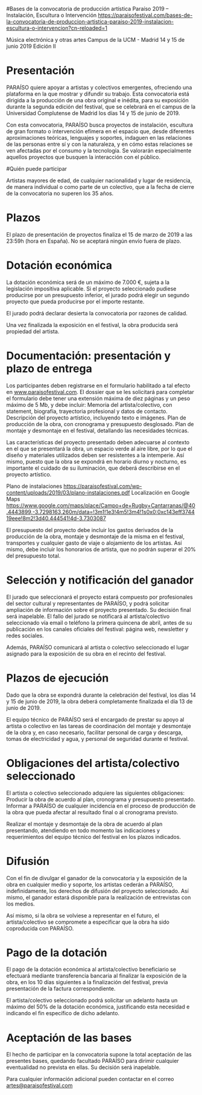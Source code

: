 #Bases de la convocatoria de producción artística Paraíso 2019 – Instalación, Escultura o Intervención
https://paraisofestival.com/bases-de-la-convocatoria-de-produccion-artistica-paraiso-2019-instalacion-escultura-o-intervencion?cn-reloaded=1

Música electrónica y otras artes
Campus de la UCM - Madrid
14 y 15 de junio 2019
Edición II


# Presentación

PARAÍSO quiere apoyar a artistas y colectivos emergentes, ofreciendo una plataforma en la que mostrar y difundir su trabajo. Esta convocatoria está dirigida a la producción de una obra original e inédita, para su exposición durante la segunda edición del festival, que se celebrará en el campus de la Universidad Complutense de Madrid los días 14 y 15 de junio de 2019.

Con esta convocatoria, PARAÍSO busca proyectos de instalación, escultura de gran formato o intervención efímera en el espacio que, desde diferentes aproximaciones teóricas, lenguajes y soportes, indaguen en las relaciones de las personas entre sí y con la naturaleza, y en cómo estas relaciones se ven afectadas por el consumo y la tecnología. Se valorarán especialmente aquellos proyectos que busquen la interacción con el público.

     
#Quién puede participar

Artistas mayores de edad, de cualquier nacionalidad y lugar de residencia, de manera individual o como parte de un colectivo, que a la fecha de cierre de la convocatoria no superen los 35 años.

     
# Plazos

El plazo de presentación de proyectos finaliza el 15 de marzo de 2019 a las 23:59h (hora en España). No se aceptará ningún envío fuera de plazo.

     
# Dotación económica

La dotación económica será de un máximo de 7.000 €, sujeta a la legislación impositiva aplicable. Si el proyecto seleccionado pudiese producirse por un presupuesto inferior, el jurado podrá elegir un segundo proyecto que pueda producirse por el importe restante.

El jurado podrá declarar desierta la convocatoria por razones de calidad.

Una vez finalizada la exposición en el festival, la obra producida será propiedad del artista.

     
# Documentación: presentación y plazo de entrega

Los participantes deben registrarse en el formulario habilitado a tal efecto en www.paraisofestival.com. El dossier que se les solicitará para completar el formulario debe tener una extensión máxima de diez páginas y un peso máximo de 5 Mb, y debe incluir:
Memoria del artista/colectivo, con statement, biografía, trayectoria profesional y datos de contacto.
Descripción del proyecto artístico, incluyendo texto e imágenes.
Plan de producción de la obra, con cronograma y presupuesto desglosado.
Plan de montaje y desmontaje en el festival, detallando las necesidades técnicas.

     

Las características del proyecto presentado deben adecuarse al contexto en el que se presentará la obra, un espacio verde al aire libre, por lo que el diseño y materiales utilizados deben ser resistentes a la intemperie. Así mismo, puesto que la obra se expondrá en horario diurno y nocturno, es importante el cuidado de su iluminación, que deberá describirse en el proyecto artístico.

Plano de instalaciones https://paraisofestival.com/wp-content/uploads/2019/03/plano-instalaciones.pdf
Localización en Google Maps https://www.google.com/maps/place/Campo+de+Rugby+Cantarranas/@40.4443899,-3.7298163,260m/data=!3m1!1e3!4m5!3m4!1s0x0:0xc143eff374419eee!8m2!3d40.444541!4d-3.7303087

El presupuesto del proyecto debe incluir los gastos derivados de la producción de la obra, montaje y desmontaje de la misma en el festival, transportes y cualquier gasto de viaje o alojamiento de los artistas. Así mismo, debe incluir los honorarios de artista, que no podrán superar el 20% del presupuesto total.

     

# Selección y notificación del ganador

El jurado que seleccionará el proyecto estará compuesto por profesionales del sector cultural y representantes de PARAÍSO, y podrá solicitar ampliación de información sobre el proyecto presentado. Su decisión final será inapelable. El fallo del jurado se notificará al artista/colectivo seleccionado vía email o teléfono la primera quincena de abril, antes de su publicación en los canales oficiales del festival: página web, newsletter y redes sociales.

Además, PARAÍSO comunicará al artista o colectivo seleccionado el lugar asignado para la exposición de su obra en el recinto del festival.

     
# Plazos de ejecución

Dado que la obra se expondrá durante la celebración del festival, los días 14 y 15 de junio de 2019, la obra deberá completamente finalizada el día 13 de junio de 2019.

El equipo técnico de PARAÍSO será el encargado de prestar su apoyo al artista o colectivo en las tareas de coordinación del montaje y desmontaje de la obra y, en caso necesario, facilitar personal de carga y descarga, tomas de electricidad y agua, y personal de seguridad durante el festival.

     
# Obligaciones del artista/colectivo seleccionado

El artista o colectivo seleccionado adquiere las siguientes obligaciones:
Producir  la obra de acuerdo al plan, cronograma y presupuesto presentado.
Informar a PARAÍSO de cualquier incidencia en el proceso de producción de la obra que pueda afectar al resultado final o al cronograma previsto.

Realizar el montaje y desmontaje de la obra de acuerdo al plan presentando, atendiendo en todo momento las indicaciones y requerimientos del equipo técnico del festival en los plazos indicados.

     

     
# Difusión

Con el fin de divulgar el ganador de la convocatoria y la exposición de la obra en cualquier medio y soporte, los artistas cederán a PARAÍSO, indefinidamente, los derechos de difusión del proyecto seleccionado. Así mismo, el ganador estará disponible para la realización de entrevistas con los medios.

Así mismo, si la obra se volviese a representar en el futuro, el artista/colectivo se compromete a especificar que la obra ha sido coproducida con PARAÍSO.

     
# Pago de la dotación

El pago de la dotación económica al artista/colectivo beneficiario se efectuará mediante transferencia bancaria al finalizar la exposición de la obra, en los 10 días siguientes a la finalización del festival, previa presentación de la factura correspondiente.

El artista/colectivo seleccionado podrá solicitar un adelanto hasta un máximo del 50% de la dotación económica, justificando esta necesidad e indicando el fin específico de dicho adelanto.

     
# Aceptación de las bases

El hecho de participar en la convocatoria supone la total aceptación de las presentes bases, quedando facultado PARAÍSO para dirimir cualquier eventualidad no prevista en ellas. Su decisión será inapelable.

     

Para cualquier información adicional pueden contactar en el  correo artes@paraisofestival.com
